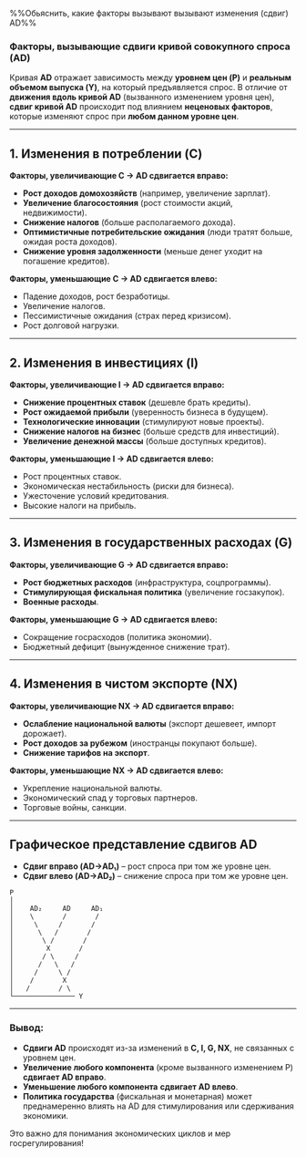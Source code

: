 %%Обьяснить, какие факторы вызывают вызывают изменения (сдвиг) AD%%

### **Факторы, вызывающие сдвиги кривой совокупного спроса (AD)**  

Кривая **AD** отражает зависимость между **уровнем цен (P)** и **реальным объемом выпуска (Y)**, на который предъявляется спрос. В отличие от **движения вдоль кривой AD** (вызванного изменением уровня цен), **сдвиг кривой AD** происходит под влиянием **неценовых факторов**, которые изменяют спрос при **любом данном уровне цен**.  

---

## **1. Изменения в потреблении (C)**
**Факторы, увеличивающие C → AD сдвигается вправо:**  
- **Рост доходов домохозяйств** (например, увеличение зарплат).  
- **Увеличение благосостояния** (рост стоимости акций, недвижимости).  
- **Снижение налогов** (больше располагаемого дохода).  
- **Оптимистичные потребительские ожидания** (люди тратят больше, ожидая роста доходов).  
- **Снижение уровня задолженности** (меньше денег уходит на погашение кредитов).  

**Факторы, уменьшающие C → AD сдвигается влево:**  
- Падение доходов, рост безработицы.  
- Увеличение налогов.  
- Пессимистичные ожидания (страх перед кризисом).  
- Рост долговой нагрузки.  

---

## **2. Изменения в инвестициях (I)**
**Факторы, увеличивающие I → AD сдвигается вправо:**  
- **Снижение процентных ставок** (дешевле брать кредиты).  
- **Рост ожидаемой прибыли** (уверенность бизнеса в будущем).  
- **Технологические инновации** (стимулируют новые проекты).  
- **Снижение налогов на бизнес** (больше средств для инвестиций).  
- **Увеличение денежной массы** (больше доступных кредитов).  

**Факторы, уменьшающие I → AD сдвигается влево:**  
- Рост процентных ставок.  
- Экономическая нестабильность (риски для бизнеса).  
- Ужесточение условий кредитования.  
- Высокие налоги на прибыль.  

---

## **3. Изменения в государственных расходах (G)**
**Факторы, увеличивающие G → AD сдвигается вправо:**  
- **Рост бюджетных расходов** (инфраструктура, соцпрограммы).  
- **Стимулирующая фискальная политика** (увеличение госзакупок).  
- **Военные расходы**.  

**Факторы, уменьшающие G → AD сдвигается влево:**  
- Сокращение госрасходов (политика экономии).  
- Бюджетный дефицит (вынужденное снижение трат).  

---

## **4. Изменения в чистом экспорте (NX)**
**Факторы, увеличивающие NX → AD сдвигается вправо:**  
- **Ослабление национальной валюты** (экспорт дешевеет, импорт дорожает).  
- **Рост доходов за рубежом** (иностранцы покупают больше).  
- **Снижение тарифов на экспорт**.  

**Факторы, уменьшающие NX → AD сдвигается влево:**  
- Укрепление национальной валюты.  
- Экономический спад у торговых партнеров.  
- Торговые войны, санкции.  

---

## **Графическое представление сдвигов AD**  
- **Сдвиг вправо (AD→AD₁)** – рост спроса при том же уровне цен.  
- **Сдвиг влево (AD→AD₂)** – снижение спроса при том же уровне цен.  

```
P  
│  
│    AD₂     AD     AD₁  
│    \       /       /  
│     \     /       /  
│      \   /       /  
│       \ /       /  
│        X       /  
│       / \     /  
│      /   \   /  
│     /     \ /  
│    /       X  
│   /       / \  
└─────────────── Y  
```

---

### **Вывод:**
- **Сдвиги AD** происходят из-за изменений в **C, I, G, NX**, не связанных с уровнем цен.  
- **Увеличение любого компонента** (кроме вызванного изменением P) **сдвигает AD вправо**.  
- **Уменьшение любого компонента** **сдвигает AD влево**.  
- **Политика государства** (фискальная и монетарная) может преднамеренно влиять на AD для стимулирования или сдерживания экономики.  

Это важно для понимания экономических циклов и мер госрегулирования!